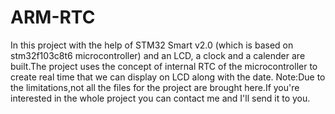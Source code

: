 # ARM-RTC

In this project with the help of STM32 Smart v2.0 (which is based on stm32f103c8t6 microcontroller) and an LCD, a clock and a calender are built.The project uses the concept of internal RTC of the microcontroller to create real time that we can display on LCD along with the date.
Note:Due to the limitations,not all the files for the project are brought here.If you're interested in the whole project you can contact me and I'll send it to you. 
